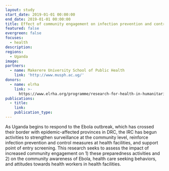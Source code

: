 ```yaml
---
layout: study
start_date: 2019-01-01 00:00:00
end_date: 2019-01-01 00:00:00
title: Effect of community engagement on infection prevention and control for Ebola
featured: false
evergreen: false
focuses:
  - health
description:
regions:
  - Uganda
image:
partners:
  - name: Makerere University School of Public Health
    link: 'http://www.musph.ac.ug/'
donors:
  - name: elrha
    link: >-
      https://www.elrha.org/programme/research-for-health-in-humanitarian-crises/
publications:
  - title:
    link:
    publication_type:
---
```


As Uganda begins to respond to the Ebola outbreak, which has crossed their border with epidemic-affected provinces in DRC, the IRC has begun activities to strengthen surveillance at the community level, reinforce infection prevention and control measures at health facilities, and support point of entry screening. This research seeks to assess the impact of increased community engagement on 1) these preparedness activities and 2) on the community awareness of Ebola, health care seeking behaviors, and attitudes towards health workers in health facilities.